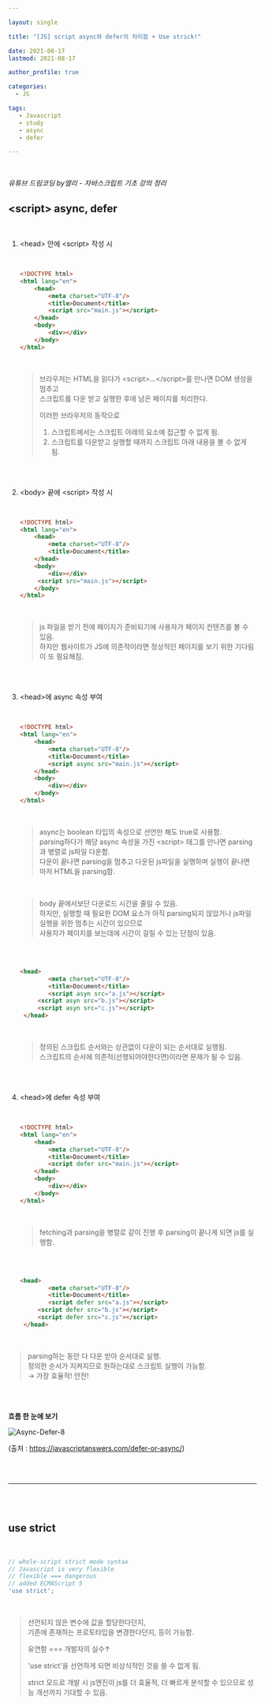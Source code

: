 ```yaml
---

layout: single

title: "[JS] script async와 defer의 차이점 + Use strick!"

date: 2021-08-17
lastmod: 2021-08-17

author_profile: true

categories: 
  - JS

tags: 
   - Javascript
   - study
   - async
   - defer

---
```


<br>

*유튜브 드림코딩 by엘리 - 자바스크립트 기초 강의 정리*



## \<script> async, defer

<br>

1. \<head> 안에 \<script> 작성 시

   <br>
   
   ```html
   <!DOCTYPE html>
   <html lang="en">
       <head>
           <meta charset="UTF-8"/>
           <title>Document</title>
           <script src="main.js"></script>
       </head>
       <body>
           <div></div>
       </body>
   </html>
   ```
   
   <br>
   
   > 브라우저는 HTML을 읽다가 \<script>...\</script>를 만나면 DOM 생성을 멈추고 
   > <br>스크립트를 다운 받고 실행한 후에 남은 페이지를 처리한다. 
   >
   > 이러한 브라우저의 동작으로
   >
   > 1. 스크립트에서는 스크립트 아래의 요소에 접근할 수 없게 됨.
   > 2. 스크립트를 다운받고 실행할 때까지 스크립트 아래 내용을 볼 수 없게 됨.
   
   <br><br>
   
2. \<body> 끝에 \<script> 작성 시

   <br>

   ```html
   <!DOCTYPE html>
   <html lang="en">
       <head>
           <meta charset="UTF-8"/>
           <title>Document</title>
       </head>
       <body>
           <div></div>
       	<script src="main.js"></script>
       </body>
   </html>
   ```

   <br>

   > js 파일을 받기 전에 페이지가 준비되기에 사용자가 페이지 컨텐츠를 볼 수 있음. <br>
   > 하지만 웹사이트가 JS에 의존적이라면 정상적인 페이지를 보기 위한 기다림이 또 필요해짐.

   <br><br>
   
3. \<head>에 async 속성 부여

   <br>

   ```html
   <!DOCTYPE html>
   <html lang="en">
       <head>
           <meta charset="UTF-8"/>
           <title>Document</title>
           <script async src="main.js"></script>
       </head>
       <body>
           <div></div>
       </body>
   </html>
   ```

   <br>

   > async는 boolean 타입의 속성으로 선언만 해도  true로 사용함. <br>
   > parsing하다가 해당 async 속성을 가진 \<script> 태그를 만나면 parsing과 병렬로 js파일 다운함. <br>
   > 다운이 끝나면 parsing을 멈추고 다운된 js파일을 실행하며 실행이 끝나면 마저 HTML을 parsing함.

   <br>

   > body 끝에서보단 다운로드 시간을 줄일 수 있음. <br>
   > 하지만, 실행할 때 필요한 DOM 요소가 아직 parsing되지 않았거나 js파일 실행을 위한 멈추는 시간이 있으므로 <br>
   > 사용자가 페이지를 보는데에 시간이 걸릴 수 있는 단점이 있음.

   <br><br>
   

   ```html
   <head>
           <meta charset="UTF-8"/>
           <title>Document</title>
           <script asyn src="a.js"></script>
       	<script asyn src="b.js"></script>
       	<script asyn src="c.js"></script>
    </head>
   ```

   <br>

   > 정의된 스크립트 순서와는 상관없이 다운이 되는 순서대로 실행됨. <br>
   > 스크립트의 순서에 의존적(선행되어야한다면)이라면 문제가 될 수 있음.

   <br><br>

4. \<head>에 defer 속성 부여
   
   <br>
   
   
   ```html
   <!DOCTYPE html>
   <html lang="en">
       <head>
           <meta charset="UTF-8"/>
           <title>Document</title>
           <script defer src="main.js"></script>
       </head>
       <body>
           <div></div>
       </body>
   </html>
   ```

   <br>

   > fetching과 parsing을 병렬로 같이 진행 후 parsing이 끝나게 되면 js를 실행함. 
   
   <br><br>


   ```html
   <head>
           <meta charset="UTF-8"/>
           <title>Document</title>
           <script defer src="a.js"></script>
       	<script defer src="b.js"></script>
       	<script defer src="c.js"></script>
    </head>
   ```

<br>


> parsing하는 동안 다 다운 받아 순서대로 실행. 
> <br>정의한 순서가 지켜지므로 원하는대로 스크립트 실행이 가능함. <br>→ 가장 효율적! 안전!

<br><br>



**흐름 한 눈에 보기**<br>

![Async-Defer-8](https://user-images.githubusercontent.com/78994909/129670561-f99596b1-a79b-44d1-a9ea-4ec8b50c9913.png)

(출처 : https://javascriptanswers.com/defer-or-async/)

<br><br>

---

<br><br>

## use strict

<br>

```javascript
// whole-script strict mode syntax
// Javascript is very flexible
// flexible === dangerous
// added ECMAScript 5
'use strict';
```

<br>

> 선언되지 않은 변수에 값을 할당한다던지, <br>
> 기존에  존재하는 프로토타입을 변경한다던지, 등이 가능함.
>
> 유연함 === 개발자의 실수↑
>
> 'use strict'을 선언하게 되면 비상식적인 것을 쓸 수 없게 됨.
>
> strict 모드로 개발 시 js엔진이 js를 더 효율적, 더 빠르게 분석할 수 있으므로 성능 개선까지 기대할 수 있음.



